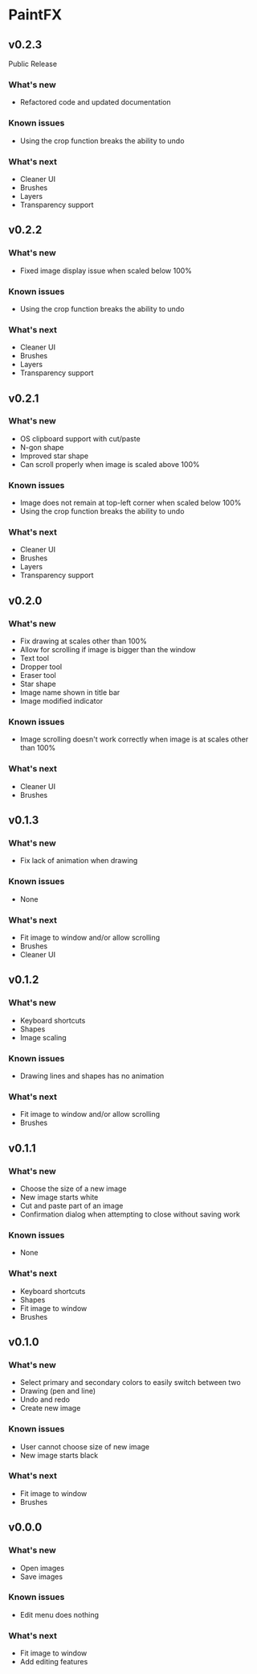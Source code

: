 
# PaintFX

## v0.2.3

Public Release

### What's new

- Refactored code and updated documentation

### Known issues

- Using the crop function breaks the ability to undo

### What's next

- Cleaner UI
- Brushes
- Layers
- Transparency support

## v0.2.2

### What's new

- Fixed image display issue when scaled below 100%

### Known issues

- Using the crop function breaks the ability to undo

### What's next

- Cleaner UI
- Brushes
- Layers
- Transparency support

## v0.2.1

### What's new

- OS clipboard support with cut/paste
- N-gon shape
- Improved star shape
- Can scroll properly when image is scaled above 100%

### Known issues

- Image does not remain at top-left corner when scaled below 100%
- Using the crop function breaks the ability to undo

### What's next

- Cleaner UI
- Brushes
- Layers
- Transparency support 

## v0.2.0

### What's new

- Fix drawing at scales other than 100%
- Allow for scrolling if image is bigger than the window
- Text tool
- Dropper tool
- Eraser tool
- Star shape
- Image name shown in title bar
- Image modified indicator

### Known issues

- Image scrolling doesn't work correctly when image is at scales other than 100%

### What's next

- Cleaner UI
- Brushes

## v0.1.3

### What's new

- Fix lack of animation when drawing

### Known issues

- None

### What's next

- Fit image to window and/or allow scrolling
- Brushes
- Cleaner UI

## v0.1.2

### What's new

- Keyboard shortcuts
- Shapes
- Image scaling

### Known issues

- Drawing lines and shapes has no animation

### What's next

- Fit image to window and/or allow scrolling
- Brushes

## v0.1.1

### What's new

- Choose the size of a new image
- New image starts white
- Cut and paste part of an image
- Confirmation dialog when attempting to close without saving work

### Known issues

- None

### What's next

- Keyboard shortcuts
- Shapes
- Fit image to window
- Brushes

## v0.1.0

### What's new

- Select primary and secondary colors to easily switch between two
- Drawing (pen and line)
- Undo and redo
- Create new image

### Known issues

- User cannot choose size of new image
- New image starts black

### What's next

- Fit image to window
- Brushes

## v0.0.0

### What's new

- Open images
- Save images

### Known issues

- Edit menu does nothing

### What's next

- Fit image to window
- Add editing features